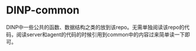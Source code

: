 DINP-common
===========

DINP中一些公共的函数、数据结构之类的放到该repo。无需单独阅读该repo的代码，阅读server和agent的代码的时候引用到common中的内容过来简单读一下即可。